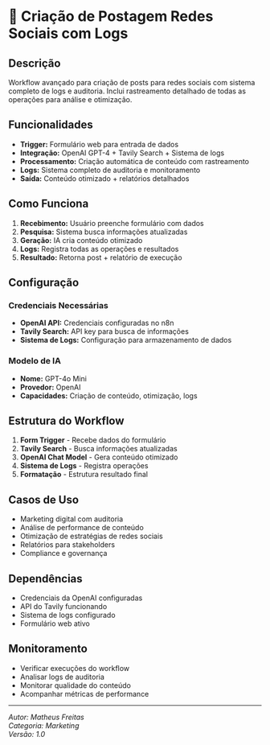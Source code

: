 # 📱 Criação de Postagem Redes Sociais com Logs

## Descrição

Workflow avançado para criação de posts para redes sociais com sistema completo de logs e auditoria. Inclui rastreamento detalhado de todas as operações para análise e otimização.

## Funcionalidades

- **Trigger:** Formulário web para entrada de dados
- **Integração:** OpenAI GPT-4 + Tavily Search + Sistema de logs
- **Processamento:** Criação automática de conteúdo com rastreamento
- **Logs:** Sistema completo de auditoria e monitoramento
- **Saída:** Conteúdo otimizado + relatórios detalhados

## Como Funciona

1. **Recebimento:** Usuário preenche formulário com dados
2. **Pesquisa:** Sistema busca informações atualizadas
3. **Geração:** IA cria conteúdo otimizado
4. **Logs:** Registra todas as operações e resultados
5. **Resultado:** Retorna post + relatório de execução

## Configuração

### Credenciais Necessárias

- **OpenAI API:** Credenciais configuradas no n8n
- **Tavily Search:** API key para busca de informações
- **Sistema de Logs:** Configuração para armazenamento de dados

### Modelo de IA

- **Nome:** GPT-4o Mini
- **Provedor:** OpenAI
- **Capacidades:** Criação de conteúdo, otimização, logs

## Estrutura do Workflow

1. **Form Trigger** - Recebe dados do formulário
2. **Tavily Search** - Busca informações atualizadas
3. **OpenAI Chat Model** - Gera conteúdo otimizado
4. **Sistema de Logs** - Registra operações
5. **Formatação** - Estrutura resultado final

## Casos de Uso

- Marketing digital com auditoria
- Análise de performance de conteúdo
- Otimização de estratégias de redes sociais
- Relatórios para stakeholders
- Compliance e governança

## Dependências

- Credenciais da OpenAI configuradas
- API do Tavily funcionando
- Sistema de logs configurado
- Formulário web ativo

## Monitoramento

- Verificar execuções do workflow
- Analisar logs de auditoria
- Monitorar qualidade do conteúdo
- Acompanhar métricas de performance

---
*Autor: Matheus Freitas*  
*Categoria: Marketing*  
*Versão: 1.0*
